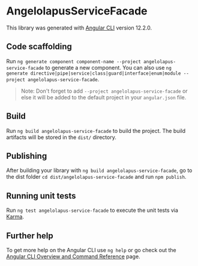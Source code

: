 # AngelolapusServiceFacade

This library was generated with [Angular CLI](https://github.com/angular/angular-cli) version 12.2.0.

## Code scaffolding

Run `ng generate component component-name --project angelolapus-service-facade` to generate a new component. You can also use `ng generate directive|pipe|service|class|guard|interface|enum|module --project angelolapus-service-facade`.
> Note: Don't forget to add `--project angelolapus-service-facade` or else it will be added to the default project in your `angular.json` file. 

## Build

Run `ng build angelolapus-service-facade` to build the project. The build artifacts will be stored in the `dist/` directory.

## Publishing

After building your library with `ng build angelolapus-service-facade`, go to the dist folder `cd dist/angelolapus-service-facade` and run `npm publish`.

## Running unit tests

Run `ng test angelolapus-service-facade` to execute the unit tests via [Karma](https://karma-runner.github.io).

## Further help

To get more help on the Angular CLI use `ng help` or go check out the [Angular CLI Overview and Command Reference](https://angular.io/cli) page.
